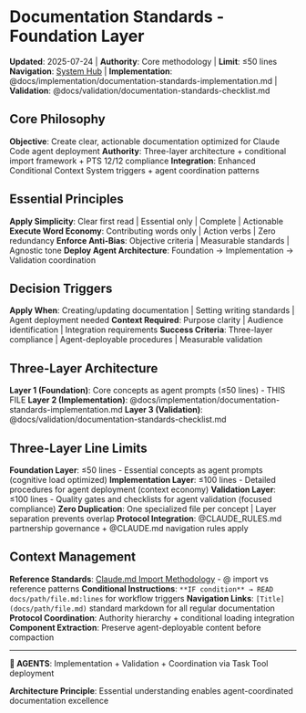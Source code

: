 # Documentation Standards - Foundation Layer

**Updated**: 2025-07-24 | **Authority**: Core methodology | **Limit**: ≤50 lines
**Navigation**: [System Hub](../navigation/index.md) | **Implementation**: @docs/implementation/documentation-standards-implementation.md | **Validation**: @docs/validation/documentation-standards-checklist.md

## Core Philosophy

**Objective**: Create clear, actionable documentation optimized for Claude Code agent deployment
**Authority**: Three-layer architecture + conditional import framework + PTS 12/12 compliance
**Integration**: Enhanced Conditional Context System triggers + agent coordination patterns

## Essential Principles

**Apply Simplicity**: Clear first read | Essential only | Complete | Actionable
**Execute Word Economy**: Contributing words only | Action verbs | Zero redundancy
**Enforce Anti-Bias**: Objective criteria | Measurable standards | Agnostic tone
**Deploy Agent Architecture**: Foundation → Implementation → Validation coordination

## Decision Triggers

**Apply When**: Creating/updating documentation | Setting writing standards | Agent deployment needed
**Context Required**: Purpose clarity | Audience identification | Integration requirements
**Success Criteria**: Three-layer compliance | Agent-deployable procedures | Measurable validation

## Three-Layer Architecture

**Layer 1 (Foundation)**: Core concepts as agent prompts (≤50 lines) - THIS FILE
**Layer 2 (Implementation)**: @docs/implementation/documentation-standards-implementation.md
**Layer 3 (Validation)**: @docs/validation/documentation-standards-checklist.md

## Three-Layer Line Limits

**Foundation Layer**: ≤50 lines - Essential concepts as agent prompts (cognitive load optimized)
**Implementation Layer**: ≤100 lines - Detailed procedures for agent deployment (context economy)
**Validation Layer**: ≤100 lines - Quality gates and checklists for agent validation (focused compliance)
**Zero Duplication**: One specialized file per concept | Layer separation prevents overlap
**Protocol Integration**: @CLAUDE_RULES.md partnership governance + @CLAUDE.md navigation rules apply

## Context Management

**Reference Standards**: [Claude.md Import Methodology](../standards/claude-md-import-methodology.md) - @ import vs reference patterns
**Conditional Instructions**: `**IF condition** → READ docs/path/file.md:lines` for workflow triggers
**Navigation Links**: `[Title](docs/path/file.md)` standard markdown for all regular documentation
**Protocol Coordination**: Authority hierarchy + conditional loading integration
**Component Extraction**: Preserve agent-deployable content before compaction

---

**🤖 AGENTS**: Implementation + Validation + Coordination via Task Tool deployment

**Architecture Principle**: Essential understanding enables agent-coordinated documentation excellence